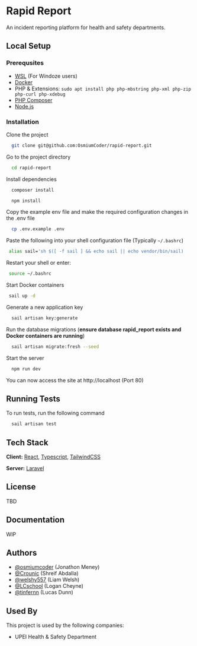 # Rapid Report

An incident reporting platform for health and safety departments.

## Local Setup

### Prerequsites
- [WSL](https://learn.microsoft.com/en-us/windows/wsl/install) (For Windoze users)
- [Docker](https://docs.docker.com/get-started/get-docker/)
- PHP & Extensions: `sudo apt install php php-mbstring php-xml php-zip php-curl php-xdebug`
- [PHP Composer](https://getcomposer.org/)
- [Node.js](https://nodejs.org/en)

### Installation

Clone the project
```bash
  git clone git@github.com:OsmiumCoder/rapid-report.git
```

Go to the project directory
```bash
  cd rapid-report
```

Install dependencies
```bash
  composer install
```
```bash
  npm install
```

Copy the example env file and make the required configuration changes in the .env file
```bash
  cp .env.example .env
```

Paste the following into your shell configuration file (Typically `~/.bashrc`)
```bash
 alias sail='sh $([ -f sail ] && echo sail || echo vendor/bin/sail)
```

Restart your shell or enter:
```bash
 source ~/.bashrc
```

Start Docker containers
```bash
 sail up -d
```

Generate a new application key
```bash
  sail artisan key:generate
```

Run the database migrations (**ensure database rapid_report exists and Docker containers are running**)
```bash
  sail artisan migrate:fresh --seed
```

Start the server
```bash
  npm run dev
```

You can now access the site at http://localhost (Port 80)

## Running Tests

To run tests, run the following command
```bash
  sail artisan test
```

## Tech Stack

**Client:** [React](https://react.dev/), [Typescript](https://www.typescriptlang.org/), [TailwindCSS](https://tailwindcss.com/)

**Server:** [Laravel](https://laravel.com/)

## License
TBD

## Documentation
WIP

## Authors

- [@osmiumcoder](https://github.com/osmiumcoder) (Jonathon Meney)
- [@Crounic](https://github.com/Crounic) (Shreif Abdalla)
- [@welshy557](https://github.com/welshy557) (Liam Welsh)
- [@LCschool](https://github.com/LCschool) (Logan Cheyne)
- [@tinfernn](https://github.com/tinfernn) (Lucas Dunn)

## Used By

This project is used by the following companies:
- UPEI Health & Safety Department


